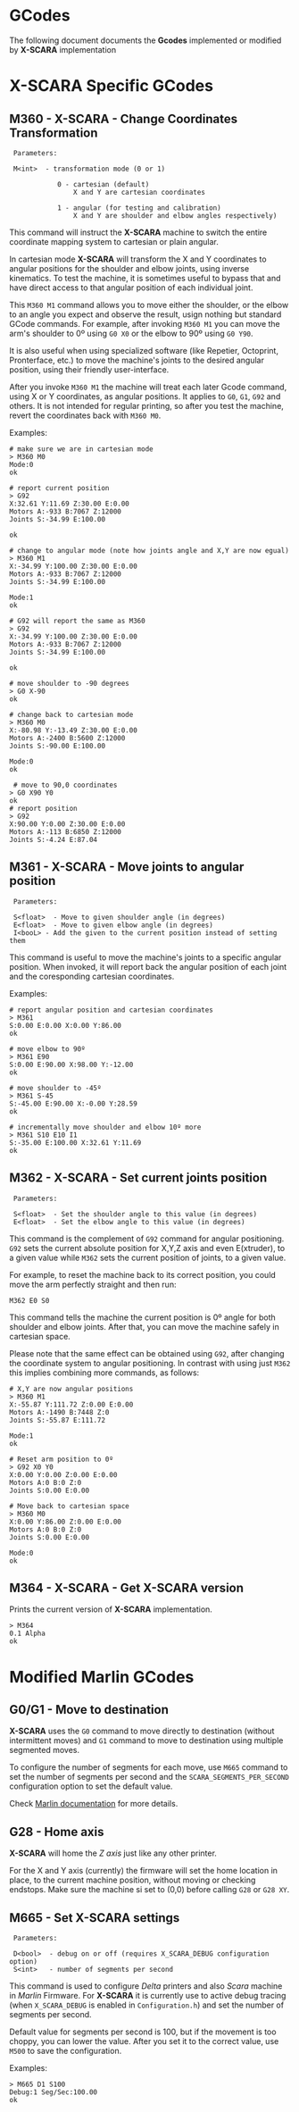 GCodes
===
The following document documents the **Gcodes** implemented or modified by **X-SCARA** implementation

X-SCARA Specific GCodes
===

M360 - X-SCARA - Change Coordinates Transformation
----

```
 Parameters:
 
 M<int>  - transformation mode (0 or 1)
 
            0 - cartesian (default) 
                X and Y are cartesian coordinates
 
            1 - angular (for testing and calibration) 
                X and Y are shoulder and elbow angles respectively)
```

This command will instruct the **X-SCARA** machine to switch the entire coordinate mapping system to cartesian or plain angular.

In cartesian mode **X-SCARA** will transform the X and Y coordinates to angular positions for the shoulder and elbow joints, using inverse kinematics. To test the machine, it is sometimes useful to bypass that and have direct access to that angular position of each individual joint. 

This `M360 M1` command allows you to move either the shoulder, or the elbow to an angle you expect and observe the result, usign nothing but standard GCode commands. For example, after invoking `M360 M1` you can move the arm's shoulder to 0º using `G0 X0` or the elbow to 90º using `G0 Y90`.

It is also useful when using specialized software (like Repetier, Octoprint, Pronterface, etc.) to move the machine's joints to the desired angular position, using their friendly user-interface. 

After you invoke `M360 M1` the machine will treat each later Gcode command, using X or Y coordinates, as angular positions. It applies to `G0`, `G1`, `G92` and others. It is not intended for regular printing, so after you test the machine, revert the coordinates back with `M360 M0`.

Examples:
```
# make sure we are in cartesian mode
> M360 M0
Mode:0
ok

# report current position
> G92
X:32.61 Y:11.69 Z:30.00 E:0.00
Motors A:-933 B:7067 Z:12000
Joints S:-34.99 E:100.00

ok

# change to angular mode (note how joints angle and X,Y are now egual)
> M360 M1
X:-34.99 Y:100.00 Z:30.00 E:0.00
Motors A:-933 B:7067 Z:12000
Joints S:-34.99 E:100.00

Mode:1
ok

# G92 will report the same as M360
> G92
X:-34.99 Y:100.00 Z:30.00 E:0.00
Motors A:-933 B:7067 Z:12000
Joints S:-34.99 E:100.00

ok

# move shoulder to -90 degrees
> G0 X-90
ok

# change back to cartesian mode
> M360 M0
X:-80.98 Y:-13.49 Z:30.00 E:0.00
Motors A:-2400 B:5600 Z:12000
Joints S:-90.00 E:100.00

Mode:0
ok

 # move to 90,0 coordinates
> G0 X90 Y0
ok
# report position
> G92
X:90.00 Y:0.00 Z:30.00 E:0.00
Motors A:-113 B:6850 Z:12000
Joints S:-4.24 E:87.04
```

M361 - X-SCARA - Move joints to angular position
----

```
 Parameters:
 
 S<float>  - Move to given shoulder angle (in degrees)
 E<float>  - Move to given elbow angle (in degrees)
 I<booL> - Add the given to the current position instead of setting them
```

This command is useful to move the machine's joints to a specific angular position. 
When invoked, it will report back the angular position of each joint and the coresponding cartesian coordinates. 

Examples:
```
# report angular position and cartesian coordinates
> M361
S:0.00 E:0.00 X:0.00 Y:86.00
ok

# move elbow to 90º
> M361 E90
S:0.00 E:90.00 X:98.00 Y:-12.00
ok

# move shoulder to -45º
> M361 S-45
S:-45.00 E:90.00 X:-0.00 Y:28.59
ok

# incrementally move shoulder and elbow 10º more
> M361 S10 E10 I1
S:-35.00 E:100.00 X:32.61 Y:11.69
ok
```

M362 - X-SCARA - Set current joints position
----

```
 Parameters:
 
 S<float>  - Set the shoulder angle to this value (in degrees)
 E<float>  - Set the elbow angle to this value (in degrees)
```

This command is the complement of `G92` command for angular positioning. `G92` sets the current absolute position for X,Y,Z axis and even E(xtruder), to a given value while `M362` sets the current position of joints, to a given value.

For example, to reset the machine back to its correct position, you could move the arm perfectly straight and then run:

```
M362 E0 S0
```
This command tells the machine the current position is 0º angle for both shoulder and elbow joints. After that, you can move the machine safely in cartesian space.

Please note that the same effect can be obtained using `G92`, after changing the coordinate system to angular positioning. In contrast with using just `M362` this implies combining more commands, as follows:

```
# X,Y are now angular positions 
> M360 M1
X:-55.87 Y:111.72 Z:0.00 E:0.00
Motors A:-1490 B:7448 Z:0
Joints S:-55.87 E:111.72

Mode:1
ok

# Reset arm position to 0º
> G92 X0 Y0
X:0.00 Y:0.00 Z:0.00 E:0.00
Motors A:0 B:0 Z:0
Joints S:0.00 E:0.00

# Move back to cartesian space
> M360 M0
X:0.00 Y:86.00 Z:0.00 E:0.00
Motors A:0 B:0 Z:0
Joints S:0.00 E:0.00

Mode:0
ok
```

M364 - X-SCARA - Get X-SCARA version
----

Prints the current version of **X-SCARA** implementation.

```
> M364
0.1 Alpha
ok
```

Modified Marlin GCodes
===

G0/G1 - Move to destination
---

**X-SCARA** uses the `G0` command to move directly to destination (without intermittent moves) and `G1` command to move to destination using multiple segmented moves.

To configure the number of segments for each move, use `M665` command to set the number of segments per second and the `SCARA_SEGMENTS_PER_SECOND` configuration option to set the default value. 

Check [Marlin documentation](https://marlinfw.org/docs/gcode/G000-G001.html) for more details. 

G28 - Home axis
---

**X-SCARA** will home the *Z axis* just like any other printer. 

For the X and Y axis (currently) the firmware will set the home location in place, to the current machine position, without moving or checking endstops. Make sure the machine si set to (0,0) before calling `G28` or `G28 XY`.

M665 - Set X-SCARA settings
----
```
 Parameters:
 
 D<bool>  - debug on or off (requires X_SCARA_DEBUG configuration option)
 S<int>   - number of segments per second
```

This command is used to configure *Delta* printers and also *Scara* machine in *Marlin* Firmware. For **X-SCARA** it is currently use to active debug tracing (when `X_SCARA_DEBUG` is enabled in `Configuration.h`) and set the number of segments per second.

Default value for segments per second is 100, but if the movement is too choppy, you can lower the value. After you set it to the correct value, use `M500` to save the configuration.

Examples:
```
> M665 D1 S100
Debug:1 Seg/Sec:100.00
ok
```